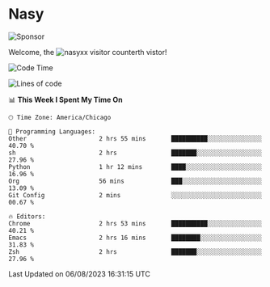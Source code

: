 # Nasy

<!--
<p align="center">
<img height="200" src="https://github-readme-stats.vercel.app/api?username=nasyxx&count_private=true&show_icons=true&theme=dracula&include_all_commits=true"/>
<img height="200" src="https://github-readme-stats.vercel.app/api/top-langs/?username=nasyxx&theme=dracula&hide=html,jupyter+notebook&count_private=true&show_icons=true"/>
</p>

  
----------------
-->

![Sponsor](https://img.shields.io/static/v1.svg?label=Sponsor&message=%E2%9D%A4&logo=GitHub&style=flat&color=pink)
 
Welcome, the ![nasyxx visitor counter](https://count.getloli.com/get/@nasyxx?theme=rule34)th vistor!
 
<!--START_SECTION:waka-->
![Code Time](http://img.shields.io/badge/Code%20Time-3%2C620%20hrs%2053%20mins-blue)

![Lines of code](https://img.shields.io/badge/From%20Hello%20World%20I%27ve%20Written-6.3%20million%20lines%20of%20code-blue)

📊 **This Week I Spent My Time On** 

```text
🕑︎ Time Zone: America/Chicago

💬 Programming Languages: 
Other                    2 hrs 55 mins       ██████████░░░░░░░░░░░░░░░   40.70 % 
sh                       2 hrs               ███████░░░░░░░░░░░░░░░░░░   27.96 % 
Python                   1 hr 12 mins        ████░░░░░░░░░░░░░░░░░░░░░   16.96 % 
Org                      56 mins             ███░░░░░░░░░░░░░░░░░░░░░░   13.09 % 
Git Config               2 mins              ░░░░░░░░░░░░░░░░░░░░░░░░░   00.67 % 

🔥 Editors: 
Chrome                   2 hrs 53 mins       ██████████░░░░░░░░░░░░░░░   40.21 % 
Emacs                    2 hrs 16 mins       ████████░░░░░░░░░░░░░░░░░   31.83 % 
Zsh                      2 hrs               ███████░░░░░░░░░░░░░░░░░░   27.96 % 
```


 Last Updated on 06/08/2023 16:31:15 UTC
<!--END_SECTION:waka-->

<!-- ![visitors](https://visitor-badge.laobi.icu/badge?page_id=nasyxx.nasyxx) -->
